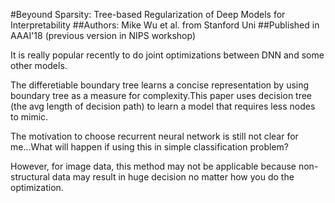 #Beyound Sparsity: Tree-based Regularization of Deep Models for Interpretability
##Authors: Mike Wu et al. from Stanford Uni
##Published in AAAI'18 (previous version in NIPS workshop)

It is really popular recently to do joint optimizations between DNN and some other models. 

The differetiable boundary tree learns a concise representation by using boundary tree as a measure for complexity.This paper uses decision tree (the avg length of decision path) to learn a model that requires less nodes to mimic.

The motivation to choose recurrent neural network is still not clear for me...What will happen if using this in simple classification problem?

However, for image data, this method may not be applicable because non-structural data may result in huge decision no matter how you do the optimization.
